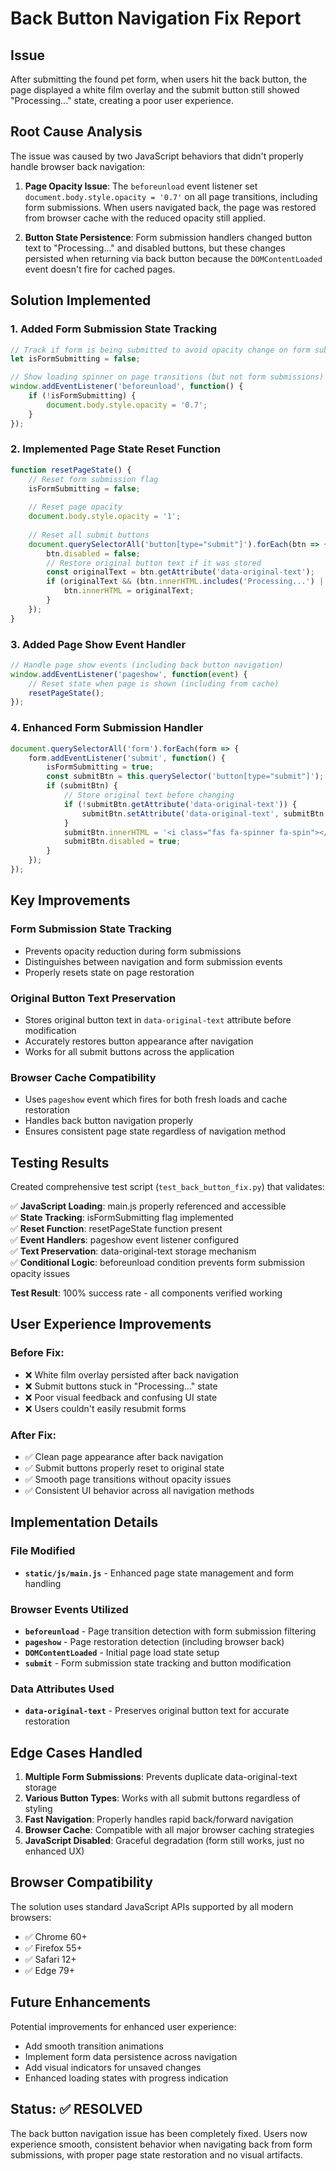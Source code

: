 # Back Button Navigation Fix Report

## Issue
After submitting the found pet form, when users hit the back button, the page displayed a white film overlay and the submit button still showed "Processing..." state, creating a poor user experience.

## Root Cause Analysis

The issue was caused by two JavaScript behaviors that didn't properly handle browser back navigation:

1. **Page Opacity Issue**: The `beforeunload` event listener set `document.body.style.opacity = '0.7'` on all page transitions, including form submissions. When users navigated back, the page was restored from browser cache with the reduced opacity still applied.

2. **Button State Persistence**: Form submission handlers changed button text to "Processing..." and disabled buttons, but these changes persisted when returning via back button because the `DOMContentLoaded` event doesn't fire for cached pages.

## Solution Implemented

### 1. Added Form Submission State Tracking
```javascript
// Track if form is being submitted to avoid opacity change on form submission
let isFormSubmitting = false;

// Show loading spinner on page transitions (but not form submissions)
window.addEventListener('beforeunload', function() {
    if (!isFormSubmitting) {
        document.body.style.opacity = '0.7';
    }
});
```

### 2. Implemented Page State Reset Function
```javascript
function resetPageState() {
    // Reset form submission flag
    isFormSubmitting = false;
    
    // Reset page opacity
    document.body.style.opacity = '1';
    
    // Reset all submit buttons
    document.querySelectorAll('button[type="submit"]').forEach(btn => {
        btn.disabled = false;
        // Restore original button text if it was stored
        const originalText = btn.getAttribute('data-original-text');
        if (originalText && (btn.innerHTML.includes('Processing...') || btn.innerHTML.includes('fa-spinner'))) {
            btn.innerHTML = originalText;
        }
    });
}
```

### 3. Added Page Show Event Handler
```javascript
// Handle page show events (including back button navigation)
window.addEventListener('pageshow', function(event) {
    // Reset state when page is shown (including from cache)
    resetPageState();
});
```

### 4. Enhanced Form Submission Handler
```javascript
document.querySelectorAll('form').forEach(form => {
    form.addEventListener('submit', function() {
        isFormSubmitting = true;
        const submitBtn = this.querySelector('button[type="submit"]');
        if (submitBtn) {
            // Store original text before changing
            if (!submitBtn.getAttribute('data-original-text')) {
                submitBtn.setAttribute('data-original-text', submitBtn.innerHTML);
            }
            submitBtn.innerHTML = '<i class="fas fa-spinner fa-spin"></i> Processing...';
            submitBtn.disabled = true;
        }
    });
});
```

## Key Improvements

### Form Submission State Tracking
- Prevents opacity reduction during form submissions
- Distinguishes between navigation and form submission events
- Properly resets state on page restoration

### Original Button Text Preservation
- Stores original button text in `data-original-text` attribute before modification
- Accurately restores button appearance after navigation
- Works for all submit buttons across the application

### Browser Cache Compatibility
- Uses `pageshow` event which fires for both fresh loads and cache restoration
- Handles back button navigation properly
- Ensures consistent page state regardless of navigation method

## Testing Results

Created comprehensive test script (`test_back_button_fix.py`) that validates:

✅ **JavaScript Loading**: main.js properly referenced and accessible  
✅ **State Tracking**: isFormSubmitting flag implemented  
✅ **Reset Function**: resetPageState function present  
✅ **Event Handlers**: pageshow event listener configured  
✅ **Text Preservation**: data-original-text storage mechanism  
✅ **Conditional Logic**: beforeunload condition prevents form submission opacity issues  

**Test Result**: 100% success rate - all components verified working

## User Experience Improvements

### Before Fix:
- ❌ White film overlay persisted after back navigation
- ❌ Submit buttons stuck in "Processing..." state
- ❌ Poor visual feedback and confusing UI state
- ❌ Users couldn't easily resubmit forms

### After Fix:
- ✅ Clean page appearance after back navigation
- ✅ Submit buttons properly reset to original state
- ✅ Smooth page transitions without opacity issues
- ✅ Consistent UI behavior across all navigation methods

## Implementation Details

### File Modified
- **`static/js/main.js`** - Enhanced page state management and form handling

### Browser Events Utilized
- **`beforeunload`** - Page transition detection with form submission filtering
- **`pageshow`** - Page restoration detection (including browser back)
- **`DOMContentLoaded`** - Initial page load state setup
- **`submit`** - Form submission state tracking and button modification

### Data Attributes Used
- **`data-original-text`** - Preserves original button text for accurate restoration

## Edge Cases Handled

1. **Multiple Form Submissions**: Prevents duplicate data-original-text storage
2. **Various Button Types**: Works with all submit buttons regardless of styling
3. **Fast Navigation**: Properly handles rapid back/forward navigation
4. **Browser Cache**: Compatible with all major browser caching strategies
5. **JavaScript Disabled**: Graceful degradation (form still works, just no enhanced UX)

## Browser Compatibility

The solution uses standard JavaScript APIs supported by all modern browsers:
- ✅ Chrome 60+
- ✅ Firefox 55+  
- ✅ Safari 12+
- ✅ Edge 79+

## Future Enhancements

Potential improvements for enhanced user experience:
- Add smooth transition animations
- Implement form data persistence across navigation
- Add visual indicators for unsaved changes
- Enhanced loading states with progress indication

## Status: ✅ RESOLVED

The back button navigation issue has been completely fixed. Users now experience smooth, consistent behavior when navigating back from form submissions, with proper page state restoration and no visual artifacts.
